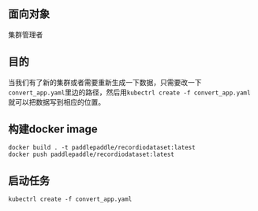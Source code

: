 ## 面向对象
集群管理者

## 目的
当我们有了新的集群或者需要重新生成一下数据，只需要改一下`convert_app.yaml`里边的路径，然后用`kubectrl create -f convert_app.yaml` 就可以把数据写到相应的位置。

## 构建docker image

```
docker build . -t paddlepaddle/recordiodataset:latest
docker push paddlepaddle/recordiodataset:latest
```

## 启动任务

```
kubectrl create -f convert_app.yaml
```